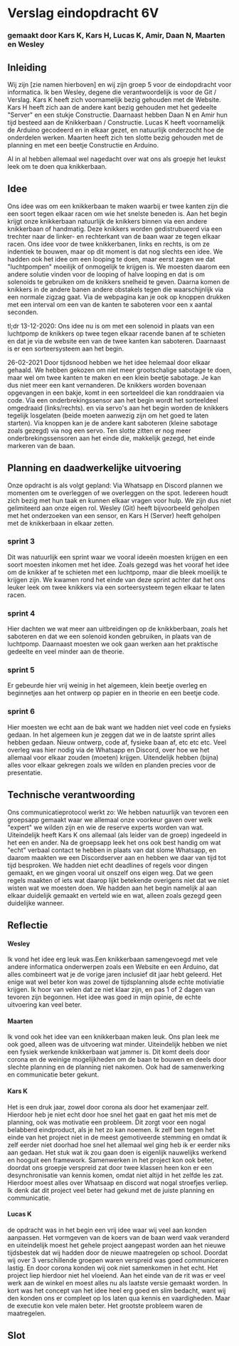 # Verslag eindopdracht 6V
### gemaakt door Kars K, Kars H, Lucas K, Amir, Daan N, Maarten en Wesley

## Inleiding
Wij zijn [zie namen hierboven] en wij zijn groep 5 voor de eindopdracht voor informatica.
Ik ben Wesley, degene die verantwoordelijk is voor de Git / Verslag.
Kars K heeft zich voornamelijk bezig gehouden met de Website.
Kars H heeft zich aan de andere kant bezig gehouden met het gedeelte "Server" en een stukje Constructie.
Daarnaast hebben Daan N en Amir hun tijd besteed aan de Knikkerbaan / Constructie.
Lucas K heeft voornamelijk de Arduino gecodeerd en in elkaar gezet, en natuurlijk onderzocht hoe de onderdelen werken.
Maarten heeft zich ten slotte bezig gehouden met de planning en met een beetje Constructie en Arduino.

Al in al hebben allemaal wel nagedacht over wat ons als groepje het leukst leek om te doen qua knikkerbaan.

## Idee
Ons idee was om een knikkerbaan te maken waarbij er twee kanten zijn die een soort tegen elkaar racen om wie het snelste beneden is.
Aan het begin krijgt onze knikkerbaan natuurlijk de knikkers binnen via een andere knikkerbaan of handmatig.
Deze knikkers worden gedistrubueerd via een trechter naar de linker- en rechterkant van de baan waar ze tegen elkaar racen.
Ons idee voor de twee knikkerbanen, links en rechts, is om ze indentiek te bouwen, maar op dit moment is dat nog slechts een idee.
We hadden ook het idee om een looping te doen, maar eerst zagen we dat "luchtpompen" moeilijk of onmogelijk te krijgen is.
We moesten daarom een andere solutie vinden voor de looping of halve looping en dat is om solenoids te gebruiken om de knikkers snelheid te geven.
Daarna komen de knikkers in de andere banen andere obstakels tegen die waarschijnlijk via een normale zigzag gaat.
Via de webpagina kan je ook op knoppen drukken met een interval om een van de kanten te saboteren voor een x aantal seconden.

tl;dr
13-12-2020: Ons idee nu is om met een solenoid in plaats van een luchtpomp de knikkers op twee tegen elkaar racende banen
af te schieten en dat je via de website een van de twee kanten kan saboteren. Daarnaast is er een sorteersysteem aan het begin.

26-02-2021
Door tijdsnood hebben we het idee helemaal door elkaar gehaald. We hebben gekozen om niet meer grootschalige sabotage te doen, maar wel om twee kanten te maken en een klein beetje sabotage. Je kan dus niet meer een kant vernanderen. De knikkers worden bovenaan opgevangen in een bakje, komt in een sorteeldeel die kan ronddraaien via code.
Via een onderbrekingssensor aan het begin wordt het sorteeldeel omgedraaid (links/rechts). en via servo's aan het begin worden de knikkers tegelijk losgelaten (beide moeten
aanwezig zijn om het goed te laten starten). Via knoppen kan je de andere kant saboteren (kleine sabotage zoals gezegd) via nog een servo. Ten slotte zitten er nog meer
onderbrekingssensoren aan het einde die, makkelijk gezegd, het einde markeren van de baan.



## Planning en daadwerkelijke uitvoering
Onze opdracht is als volgt gepland:
Via Whatsapp en Discord plannen we momenten om te overleggen of we overleggen on the spot.
Iedereen houdt zich bezig met hun taak en kunnen elkaar vragen voor hulp. We zijn dus niet gelimiteerd aan onze eigen rol.
Wesley (Git) heeft bijvoorbeeld geholpen met het onderzoeken van een sensor, en Kars H (Server) heeft geholpen met de knikkerbaan in elkaar zetten.

### sprint 3
Dit was natuurlijk een sprint waar we vooral ideeën moesten krijgen en een soort moesten inkomen met het idee.
Zoals gezegd was het vooraf het idee om de knikker af te schieten met een luchtpomp, maar die bleek moeilijk te krijgen zijn.
We kwamen rond het einde van deze sprint achter dat het ons leuker leek om twee knikkers via een sorteersysteem tegen elkaar te laten racen.

### sprint 4
Hier dachten we wat meer aan uitbreidingen op de knikkberbaan, zoals het saboteren en dat we een solenoid konden gebruiken,
in plaats van de luchtpomp. Daarnaast moesten we ook gaan werken aan het praktische gedeelte en veel minder aan de theorie.

### sprint 5
Er gebeurde hier vrij weinig in het algemeen, klein beetje overleg en beginnetjes aan het ontwerp op papier en in theorie en een beetje code.

### sprint 6
Hier moesten we echt aan de bak want we hadden niet veel code en fysieks gedaan. In het algemeen kun je zeggen dat we in de laatste sprint alles hebben gedaan.
Nieuw ontwerp, code af, fysieke baan af, etc etc etc. Veel overleg was hier nodig via de Whatsapp en Discord, over hoe we het allemaal voor elkaar zouden (moeten) krijgen. Uitendelijk hebben (bijna) alles voor elkaar gekregen zoals we wilden en planden precies voor de presentatie.



## Technische verantwoording
Ons communicatieprotocol werkt zo:
We hebben natuurlijk van tevoren een groepsapp gemaakt waar we allemaal onze voorkeur gaven over welk "expert" we wilden zijn
en wie de reserve experts worden van wat. Uiteindelijk heeft Kars K ons allemaal (als leider van de groep) ingedeeld in het een en ander.
Na de groepsapp leek het ons ook best handig om wat "echt" verbaal contact te hebben in plaats van dat slome Whatsapp,
en daarom maakten we een Discordserver aan en hebben we daar van tijd tot tijd besproken.
We hadden niet echt deadlines of regels voor dingen gemaakt, en we gingen vooral uit onszelf ons eigen weg.
Dat we geen regels maakten of iets wat daarop lijkt betekende overigens niet dat we niet wisten wat we moesten doen.
We hadden aan het begin namelijk al aan elkaar duidelijk gemaakt en verteld wie en wat, alleen zoals gezegd geen duidelijke wanneer.

## Reflectie
#### Wesley
Ik vond het idee erg leuk was.Een knikkerbaan samengevoegd met vele andere informatica onderwerpen zoals een Website en een Arduino, dat alles combineert wat je
de vorige jaren inclusief dit jaar hebt geleerd. Het enige wat wel beter kon was zowel de tijdsplanning alsde echte motiviatie krijgen. Ik hoor van
velen dat ze niet klaar zijn, en pas 1 of 2 dagen van tevoren zijn begonnen. Het idee was goed in mijn opinie, de echte uitvoering kan veel beter.

#### Maarten
Ik vond ook het idee van een knikkerbaan maken leuk. Ons plan leek me ook goed, alleen was de uitvoering wat minder. Uiteindelijk hebben we niet een fysiek werkende knikkerbaan 
wat jammer is. Dit komt deels door corona en de weinige mogelijkheden om de baan te bouwen en deels door slechte planning en de planning niet nakomen. Ook had de samenwerking 
en communicatie beter gekunt.

#### Kars K
Het is een druk jaar, zowel door corona als door het examenjaar zelf. Hierdoor heb je niet echt door hoe snel het gaat en gaat het mis met de planning, ook was motivatie een probleem. Dit zorgt voor een nogal belabberd eindproduct, als je het zo kan noemen. Ik zelf ben tegen het einde van het project niet in de meest gemotiveerde stemming en omdat ik zelf eerder niet doorhad hoe snel het allemaal wel ging heb ik er eerder niks aan gedaan. Het stuk wat ik zou gaan doen is eigenlijk nauwelijks werkend en hooguit een framework. Samenwerken in het project kon ook beter, doordat ons groepje verspreid zat door twee klassen heen kon er een desynchronisatie van kennis komen, omdat niet altijd in het zelfde les zat. Hierdoor moest alles over Whatsaap en discord wat nogal stroefjes verliep. Ik denk dat dit project veel beter had gekund met de juiste planning en communicatie.

#### Lucas K
de opdracht was in het begin een vrij idee waar wij veel aan konden aanpassen. Het vormgeven van de koers van de baan werd vaak veranderd en uiteindelijk moest het gehele project aangepast worden aan het nieuwe tijdsbestek dat wij hadden door de nieuwe maatregelen op school. Doordat wij over 3 verschillende groepen waren verspreid was goed communiceren lastig. En door corona konden wij ook niet samenkomen in het echt. Het project liep hierdoor niet hel vloeiend. Aan het einde van de rit was er veel werk aan de winkel en moest alles nu als laatste versie gemaakt worden. In kort was het concept van het idee heel erg goed en slim bedacht, want wij den konden ons er compleet op los laten qua kennis en vaardigheden. Maar de executie kon vele malen beter. Het grootste probleem waren de maatregelen.


## Slot
